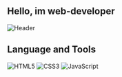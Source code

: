 ## Hello, im web-developer

![Header](https://c.tenor.com/hWVDLPdSvxIAAAAM/young-obito.gif)

## Language and Tools
![HTML5](https://img.shields.io/badge/HTML-090909?style=for-the-badge&logo=HTML5)
![CSS3](https://img.shields.io/badge/CSS-090909?style=for-the-badge&logo=CSS3)
![JavaScript](https://img.shields.io/badge/JavaScript-090909?style=for-the-badge&logo=JavaScript)
